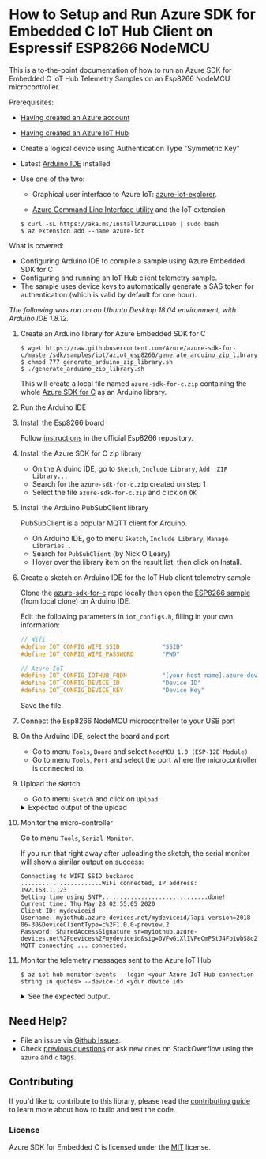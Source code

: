 # How to Setup and Run Azure SDK for Embedded C IoT Hub Client on Espressif ESP8266 NodeMCU

This is a to-the-point documentation of how to run an Azure SDK for Embedded C IoT Hub Telemetry Samples on an Esp8266 NodeMCU microcontroller.

Prerequisites:

- [Having created an Azure account](https://azure.microsoft.com/en-us/)
- [Having created an Azure IoT Hub](https://docs.microsoft.com/en-us/azure/iot-hub/iot-hub-create-through-portal)
- Create a logical device using Authentication Type "Symmetric Key"
- Latest [Arduino IDE](https://www.arduino.cc/en/Main/Software) installed
- Use one of the two:
    - Graphical user interface to Azure IoT: [azure-iot-explorer](https://github.com/Azure/azure-iot-explorer).
    
    - [Azure Command Line Interface utility](https://docs.microsoft.com/en-us/cli/azure/install-azure-cli-apt?view=azure-cli-latest#install-with-one-command) and the IoT extension

   ```shell
   $ curl -sL https://aka.ms/InstallAzureCLIDeb | sudo bash
   $ az extension add --name azure-iot
   ```
   

What is covered:

- Configuring Arduino IDE to compile a sample using Azure Embedded SDK for C
- Configuring and running an IoT Hub client telemetry sample.
- The sample uses device keys to automatically generate a SAS token for authentication (which is valid by default for one hour).

_The following was run on an Ubuntu Desktop 18.04 environment, with Arduino IDE 1.8.12._

1. Create an Arduino library for Azure Embedded SDK for C

    ```shell
    $ wget https://raw.githubusercontent.com/Azure/azure-sdk-for-c/master/sdk/samples/iot/aziot_esp8266/generate_arduino_zip_library.sh
    $ chmod 777 generate_arduino_zip_library.sh
    $ ./generate_arduino_zip_library.sh
    ```

    This will create a local file named `azure-sdk-for-c.zip` containing the whole [Azure SDK for C](https://github.com/Azure/azure-sdk-for-c) as an Arduino library.

2. Run the Arduino IDE

3. Install the Esp8266 board

    Follow [instructions](https://github.com/esp8266/Arduino#installing-with-boards-manager) in the official Esp8266 repository.

4. Install the Azure SDK for C zip library

    - On the Arduino IDE, go to `Sketch`, `Include Library`, `Add .ZIP Library...`
    - Search for the `azure-sdk-for-c.zip` created on step 1
    - Select the file `azure-sdk-for-c.zip` and click on `OK`

5. Install the Arduino PubSubClient library

    PubSubClient is a popular MQTT client for Arduino.

    - On Arduino IDE, go to menu `Sketch`, `Include Library`, `Manage Libraries...`
    - Search for `PubSubClient` (by Nick O'Leary)
    - Hover over the library item on the result list, then click on Install.

6. Create a sketch on Arduino IDE for the IoT Hub client telemetry sample

    Clone the [azure-sdk-for-c](https://github.com/Azure/azure-sdk-for-c) repo locally then open the [ESP8266 sample](https://github.com/Azure/azure-sdk-for-c/blob/master/sdk/samples/iot/aziot_esp8266) (from local clone) on Arduino IDE.

    Edit the following parameters in `iot_configs.h`, filling in your own information:

    ```c
    // Wifi
    #define IOT_CONFIG_WIFI_SSID            "SSID"
    #define IOT_CONFIG_WIFI_PASSWORD        "PWD"

    // Azure IoT
    #define IOT_CONFIG_IOTHUB_FQDN          "[your host name].azure-devices.net"
    #define IOT_CONFIG_DEVICE_ID            "Device ID"
    #define IOT_CONFIG_DEVICE_KEY           "Device Key"
    ```

    Save the file.

7. Connect the Esp8266 NodeMCU microcontroller to your USB port

8. On the Arduino IDE, select the board and port

    - Go to menu `Tools`, `Board` and select `NodeMCU 1.0 (ESP-12E Module)`
    - Go to menu `Tools`, `Port` and select the port where the microcontroller is connected to.

9. Upload the sketch

    - Go to menu `Sketch` and click on `Upload`.

    <details>
    <summary>Expected output of the upload</summary>
    Executable segment sizes:
    IROM   : 361788          - code in flash         (default or ICACHE_FLASH_ATTR)
    IRAM   : 26972   / 32768 - code in IRAM          (ICACHE_RAM_ATTR, ISRs...)
    DATA   : 1360  )         - initialized variables (global, static) in RAM/HEAP
    RODATA : 2152  ) / 81920 - constants             (global, static) in RAM/HEAP
    BSS    : 26528 )         - zeroed variables      (global, static) in RAM/HEAP
    Sketch uses 392272 bytes (37%) of program storage space. Maximum is 1044464 bytes.
    Global variables use 30040 bytes (36%) of dynamic memory, leaving 51880 bytes for local variables. Maximum is 81920 bytes.
    /home/user/.arduino15/packages/esp8266/tools/python3/3.7.2-post1/python3 /home/user/.arduino15/packages/esp8266/hardware/esp8266/2.7.1/tools/upload.py --chip esp8266 --port /dev/ttyUSB0 --baud 230400 --before default_reset --after hard_reset write_flash 0x0 /tmp/arduino_build_826987/azure_iot_hub_telemetry.ino.bin
    esptool.py v2.8
    Serial port /dev/ttyUSB0
    Connecting....
    Chip is ESP8266EX
    Features: WiFi
    Crystal is 26MHz
    MAC: dc:4f:22:5e:a7:09
    Uploading stub...
    Running stub...
    Stub running...
    Changing baud rate to 230400
    Changed.
    Configuring flash size...
    Auto-detected Flash size: 4MB
    Compressed 396432 bytes to 292339...

    Writing at 0x00000000... (5 %)
    Writing at 0x00004000... (11 %)
    Writing at 0x00008000... (16 %)
    Writing at 0x0000c000... (22 %)
    Writing at 0x00010000... (27 %)
    Writing at 0x00014000... (33 %)
    Writing at 0x00018000... (38 %)
    Writing at 0x0001c000... (44 %)
    Writing at 0x00020000... (50 %)
    Writing at 0x00024000... (55 %)
    Writing at 0x00028000... (61 %)
    Writing at 0x0002c000... (66 %)
    Writing at 0x00030000... (72 %)
    Writing at 0x00034000... (77 %)
    Writing at 0x00038000... (83 %)
    Writing at 0x0003c000... (88 %)
    Writing at 0x00040000... (94 %)
    Writing at 0x00044000... (100 %)
    Wrote 396432 bytes (292339 compressed) at 0x00000000 in 13.0 seconds (effective 243.4 kbit/s)...
    Hash of data verified.

    Leaving...
    Hard resetting via RTS pin...
    </details>

10. Monitor the micro-controller

    Go to menu `Tools`, `Serial Monitor`.

    If you run that right away after uploading the sketch, the serial monitor will show a similar output on success:

    ```text
    Connecting to WIFI SSID buckaroo
    .......................WiFi connected, IP address:
    192.168.1.123
    Setting time using SNTP..............................done!
    Current time: Thu May 28 02:55:05 2020
    Client ID: mydeviceid
    Username: myiothub.azure-devices.net/mydeviceid/?api-version=2018-06-30&DeviceClientType=c%2F1.0.0-preview.2
    Password: SharedAccessSignature sr=myiothub.azure-devices.net%2Fdevices%2Fmydeviceid&sig=0VFwGiXlIVPeCmPStJ4Fb1wbS8o2W8p1vzIOt%2B8K2eE%3D&se=1590620105
    MQTT connecting ... connected.

    ```

11. Monitor the telemetry messages sent to the Azure IoT Hub

    ```shell
    $ az iot hub monitor-events --login <your Azure IoT Hub connection string in quotes> --device-id <your device id>
    ```

    <details>
    <summary>See the expected output.</summary>
    ```bash
    Starting event monitor, filtering on device: mydeviceid, use ctrl-c to stop...
    {
        "event": {
            "origin": "mydeviceid",
            "payload": "payload"
        }
    }
    {
        "event": {
            "origin": "mydeviceid",
            "payload": "payload"
        }
    }
    {
        "event": {
            "origin": "mydeviceid",
            "payload": "payload"
        }
    }
    {
        "event": {
            "origin": "mydeviceid",
            "payload": "payload"
        }
    }
    {
        "event": {
            "origin": "mydeviceid",
            "payload": "payload"
        }
    }
    {
        "event": {
            "origin": "mydeviceid",
            "payload": "payload"
        }
    }
    ^CStopping event monitor...
    ```
    </details>

## Need Help?

- File an issue via [Github Issues](https://github.com/Azure/azure-sdk-for-c/issues/new/choose).
- Check [previous questions](https://stackoverflow.com/questions/tagged/azure+c) or ask new ones on StackOverflow using
  the `azure` and `c` tags.

## Contributing

If you'd like to contribute to this library, please read the [contributing guide][azure_sdk_for_c_contributing] to learn more about how to build and test the code.

### License

Azure SDK for Embedded C is licensed under the [MIT][azure_sdk_for_c_license] license.

<!-- LINKS -->
[azure_sdk_for_c_contributing]: https://github.com/Azure/azure-sdk-for-c/blob/master/CONTRIBUTING.md
[azure_sdk_for_c_license]: https://github.com/Azure/azure-sdk-for-c/blob/master/LICENSE
